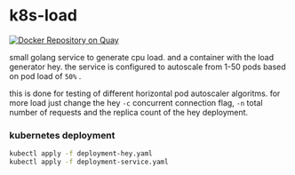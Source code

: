 # k8s-load

[![Docker Repository on Quay](https://quay.io/repository/mad01/k8s-load/status "Docker Repository on Quay")](https://quay.io/repository/mad01/k8s-load)

small golang service to generate cpu load. and a container with the load generator hey. the service is configured to autoscale from 1-50 pods based on pod load of `50%` . 

this is done for testing of different horizontal pod autoscaler algoritms. for more load just change the hey `-c` concurrent connection flag, `-n` total number of requests and the replica count of the hey deployment. 


### kubernetes deployment
```bash
kubectl apply -f deployment-hey.yaml
kubectl apply -f deployment-service.yaml
```

